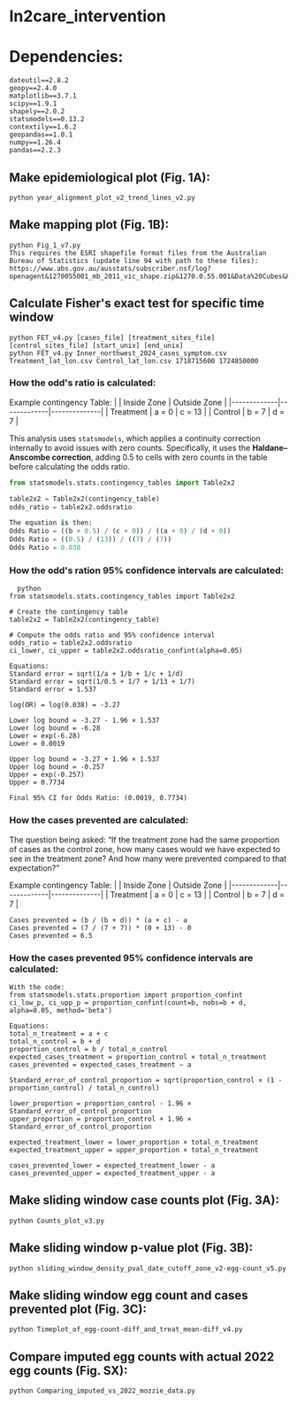 # In2care_intervention

# Dependencies:
```
dateutil==2.8.2
geopy==2.4.0
matplotlib==3.7.1
scipy==1.9.1
shapely==2.0.2
statsmodels==0.13.2
contextily==1.6.2
geopandas==1.0.1
numpy==1.26.4
pandas==2.2.3
```

## Make epidemiological plot (Fig. 1A):
```
python year_alignment_plot_v2_trend_lines_v2.py
```

## Make mapping plot (Fig. 1B):
```
python Fig_1_v7.py
This requires the ESRI shapefile format files from the Australian Bureau of Statistics (update line 94 with path to these files):
https://www.abs.gov.au/ausstats/subscriber.nsf/log?openagent&1270055001_mb_2011_vic_shape.zip&1270.0.55.001&Data%20Cubes&85F5B2ED8E3DC957CA257801000CA953&0&July%202011&23.12.2010&Latest

```

## Calculate Fisher's exact test for specific time window
```
python FET_v4.py [cases_file] [treatment_sites_file] [control_sites_file] [start_unix] [end_unix]
python FET_v4.py Inner_northwest_2024_cases_symptom.csv Treatment_lat_lon.csv Control_lat_lon.csv 1718715600 1724850000

```

### How the odd's ratio is calculated:
Example contingency Table:
|             | Inside Zone | Outside Zone |
|-------------|-------------|--------------|
| Treatment   | a = 0       | c = 13       |
| Control     | b = 7       | d = 7        |

This analysis uses `statsmodels`, which applies a continuity correction internally
to avoid issues with zero counts. Specifically, it uses the **Haldane–Anscombe correction**,
adding 0.5 to cells with zero counts in the table before calculating the odds ratio.

```python
from statsmodels.stats.contingency_tables import Table2x2

table2x2 = Table2x2(contingency_table)
odds_ratio = table2x2.oddsratio

The equation is then:
Odds Ratio = ((b + 0.5) / (c + 0)) / ((a + 0) / (d + 0))
Odds Ratio = ((0.5) / (13)) / ((7) / (7))
Odds Ratio = 0.038
```

### How the odd's ration 95% confidence intervals are calculated:

```
  python
from statsmodels.stats.contingency_tables import Table2x2

# Create the contingency table
table2x2 = Table2x2(contingency_table)

# Compute the odds ratio and 95% confidence interval
odds_ratio = table2x2.oddsratio
ci_lower, ci_upper = table2x2.oddsratio_confint(alpha=0.05)

Equations:
Standard error = sqrt(1/a + 1/b + 1/c + 1/d)
Standard error = sqrt(1/0.5 + 1/7 + 1/13 + 1/7)
Standard error = 1.537

log(OR) = log(0.038) = -3.27

Lower log bound = -3.27 - 1.96 × 1.537
Lower log bound = -6.28
Lower = exp(-6.28)
Lower = 0.0019

Upper log bound = -3.27 + 1.96 × 1.537
Upper log bound = -0.257
Upper = exp(-0.257)
Upper = 0.7734

Final 95% CI for Odds Ratio: (0.0019, 0.7734)
```

### How the cases prevented are calculated:
The question being asked:
“If the treatment zone had the same proportion of cases as the control zone, how many cases would we have expected to see in the treatment zone? And how many were prevented compared to that expectation?”

Example contingency Table:
|             | Inside Zone | Outside Zone |
|-------------|-------------|--------------|
| Treatment   | a = 0       | c = 13       |
| Control     | b = 7       | d = 7        |

```
Cases prevented = (b / (b + d)) * (a + c) - a
Cases prevented = (7 / (7 + 7)) * (0 + 13) - 0
Cases prevented = 6.5
```

### How the cases prevented 95% confidence intervals are calculated:
```
With the code:
from statsmodels.stats.proportion import proportion_confint
ci_low_p, ci_upp_p = proportion_confint(count=b, nobs=b + d, alpha=0.05, method='beta')

Equations:
total_n_treatment = a + c
total_n_control = b + d
proportion_control = b / total_n_control
expected_cases_treatment = proportion_control × total_n_treatment
cases_prevented = expected_cases_treatment − a

Standard_error_of_control_proportion = sqrt(proportion_control × (1 - proportion_control) / total_n_control)

lower_proportion = proportion_control - 1.96 × Standard_error_of_control_proportion
upper_proportion = proportion_control + 1.96 × Standard_error_of_control_proportion

expected_treatment_lower = lower_proportion × total_n_treatment
expected_treatment_upper = upper_proportion × total_n_treatment

cases_prevented_lower = expected_treatment_lower - a
cases_prevented_upper = expected_treatment_upper - a
```


## Make sliding window case counts plot (Fig. 3A):
```
python Counts_plot_v3.py
```

## Make sliding window p-value plot (Fig. 3B):
```
python sliding_window_density_pval_date_cutoff_zone_v2-egg-count_v5.py
```

## Make sliding window egg count and cases prevented plot (Fig. 3C):
```
python Timeplot_of_egg-count-diff_and_treat_mean-diff_v4.py
```

## Compare imputed egg counts with actual 2022 egg counts (Fig. SX):
```
python Comparing_imputed_vs_2022_mozzie_data.py
```





